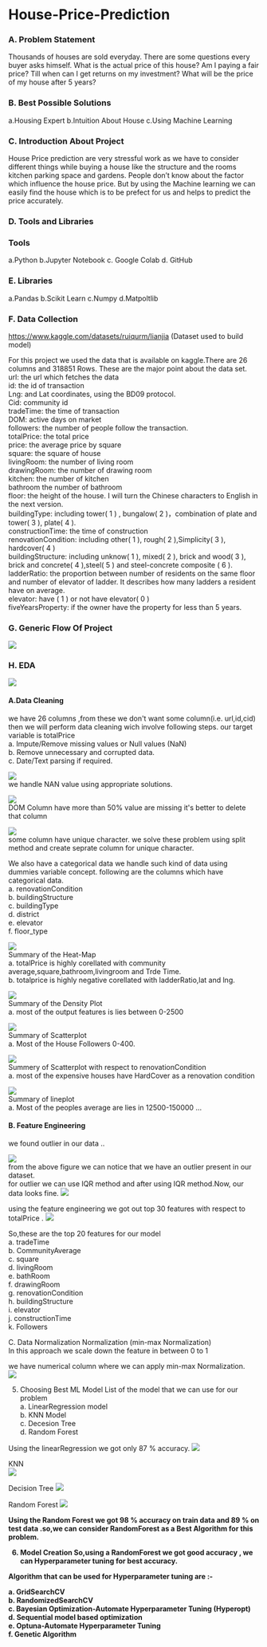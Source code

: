 # House-Price-Prediction

### A. Problem Statement

Thousands of houses are sold everyday. There are some questions every buyer asks himself. What is the actual price of this house? Am I paying a fair price? Till when can I get returns on my investment? What will be the price of my house after 5 years?


### B. Best Possible Solutions

a.Housing Expert
b.Intuition About House
c.Using Machine Learning

### C. Introduction About Project

House Price prediction are very stressful work as we have to consider different things while buying a house like the structure and the rooms kitchen parking space and gardens. People don’t know about the factor which influence the house price. But by using the Machine learning we can easily find the house which is to be prefect for us and helps to predict the price accurately.

### D. Tools and Libraries

### Tools

a.Python
b.Jupyter Notebook
c. Google Colab
d. GitHub

### E. Libraries

a.Pandas
b.Scikit Learn
c.Numpy
d.Matpoltlib

### F. Data Collection

https://www.kaggle.com/datasets/ruiqurm/lianjia    (Dataset used to build model)

For this project we used the data that is available on kaggle.There are 26 columns and 318851 Rows. These are the major point about the data set.<br>
url: the url which fetches the data<br>
id: the id of transaction<br>
Lng: and Lat coordinates, using the BD09 protocol.<br>
Cid: community id<br>
tradeTime: the time of transaction<br>
DOM: active days on market<br>
followers: the number of people follow the transaction.<br>
totalPrice: the total price<br>
price: the average price by square<br>
square: the square of house<br>
livingRoom: the number of living room<br>
drawingRoom: the number of drawing room<br>
kitchen: the number of kitchen<br>
bathroom the number of bathroom<br>
floor: the height of the house. I will turn the Chinese characters to English in the next version.<br>
buildingType: including tower( 1 ) , bungalow( 2 )，combination of plate and tower( 3 ), plate( 4 ).<br>
constructionTime: the time of construction<br>
renovationCondition: including other( 1 ), rough( 2 ),Simplicity( 3 ), hardcover( 4 )<br>
buildingStructure: including unknow( 1 ), mixed( 2 ), brick and wood( 3 ), brick and concrete( 4 ),steel( 5 ) and steel-concrete composite ( 6 ).<br>
ladderRatio: the proportion between number of residents on the same floor and number of elevator of ladder. It describes how many ladders a resident have on average.<br>
elevator: have ( 1 ) or not have elevator( 0 )<br>
fiveYearsProperty: if the owner have the property for less than 5 years.<br>

### G. Generic Flow Of Project
![](https://github.com/Yash-Parwani/House-Price-Prediction/blob/main/new/18.png)

### H. EDA
![](https://github.com/Yash-Parwani/House-Price-Prediction/blob/main/new/1.png)


#### A.Data Cleaning
we have 26 columns ,from these we don't want some column(i.e. url,id,cid) then we will perform data cleaning wich involve following steps. our target variable is totalPrice<br>
a. Impute/Remove missing values or Null values (NaN)<br>
b. Remove unnecessary and corrupted data.<br>
c. Date/Text parsing if required.

![](https://github.com/Yash-Parwani/House-Price-Prediction/blob/main/new/2.png)<br>
we handle NAN value using appropriate solutions.

![](https://github.com/Yash-Parwani/House-Price-Prediction/blob/main/new/3.png)<br>
DOM Column have more than 50% value are missing it's better to delete that column


![](https://github.com/Yash-Parwani/House-Price-Prediction/blob/main/new/4.png)<br>
some column have unique character. we solve these problem using split method and create seprate column for unique character.<br>

We also have a categorical data we handle such kind of data using dummies variable concept. following are the columns which have categorical data.<br>
a. renovationCondition<br>
b. buildingStructure<br>
c. buildingType<br>
d. district<br>
e. elevator<br>
f. floor_type

![](https://github.com/Yash-Parwani/House-Price-Prediction/blob/main/new/5.png)<br>
Summary of the Heat-Map<br>
a. totalPrice is highly corellated with community average,square,bathroom,livingroom and Trde Time.<br>
b. totalprice is highly negative corellated with ladderRatio,lat and lng.

![](https://github.com/Yash-Parwani/House-Price-Prediction/blob/main/new/6.png)<br>
Summary of the Density Plot<br>
a. most of the output features is lies between 0-2500

![](https://github.com/Yash-Parwani/House-Price-Prediction/blob/main/new/7.png)<br>
Summary of Scatterplot<br>
a. Most of the House Followers 0-400.

![](https://github.com/Yash-Parwani/House-Price-Prediction/blob/main/new/8.png)<br>
Summery of Scatterplot with respect to renovationCondition<br>
a. most of the expensive houses have HardCover as a renovation condition

![](https://github.com/Yash-Parwani/House-Price-Prediction/blob/main/new/9.png)<br>
Summary of lineplot<br>
a. Most of the peoples average are lies in 12500-150000 ...

#### B. Feature Engineering
we found outlier in our data ..

![](https://github.com/Yash-Parwani/House-Price-Prediction/blob/main/new/10.png)<br>
from the above figure we can notice that we have an outlier present in our dataset.<br>
for outlier we can use IQR method and after using IQR method.Now, our data looks fine.
![](https://github.com/Yash-Parwani/House-Price-Prediction/blob/main/new/11.png)



using the feature engineering we got out top 30 features with respect to totalPrice .
![](https://github.com/Yash-Parwani/House-Price-Prediction/blob/main/new/12.png)

So,these are the top 20 features for our model<br>
a. tradeTime<br>
b. CommunityAverage<br>
c. square<br>
d. livingRoom<br>
e. bathRoom<br>
f. drawingRoom<br>
g. renovationCondition<br>
h. buildingStructure<br>
i. elevator<br>
j. constructionTime<br>
k. Followers

C. Data Normalization
Normalization (min-max Normalization)<br>
In this approach we scale down the feature in between 0 to 1

we have numerical column where we can apply min-max Normalization.<br>
![](https://github.com/Yash-Parwani/House-Price-Prediction/blob/main/new/13.png)

5. Choosing Best ML Model
List of the model that we can use for our problem<br>
a. LinearRegression model<br>
b. KNN Model<br>
c. Decesion Tree<br>
d. Random Forest

Using the linearRegression we got only 87 % accuracy.
![](https://github.com/Yash-Parwani/House-Price-Prediction/blob/main/new/linear.jpeg)<br>


KNN<br>
![](https://github.com/Yash-Parwani/House-Price-Prediction/blob/main/new/knn.jpeg)<br>


Decision Tree
![](https://github.com/Yash-Parwani/House-Price-Prediction/blob/main/new/decision.jpeg)<br>

Random Forest
![](https://github.com/Yash-Parwani/House-Price-Prediction/blob/main/new/random.jpeg)<br>

<b>Using the Random Forest we got 98 % accuracy on train data and 89 % on test data .so,we can consider RandomForest as a  Best Algorithm for this problem.<b>


6. Model Creation
So,using a RandomForest we got good accuracy , we can Hyperparameter tuning  for best accuracy.

Algorithm that can be used for Hyperparameter tuning are :-

a. GridSearchCV<br>
b. RandomizedSearchCV<br>
c. Bayesian Optimization-Automate Hyperparameter Tuning (Hyperopt)<br>
d. Sequential model based optimization<br>
e. Optuna-Automate Hyperparameter Tuning<br>
f. Genetic Algorithm<br>



